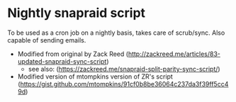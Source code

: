 # Nightly snapraid script

To be used as a cron job on a nightly basis, takes care of scrub/sync. Also capable of sending emails.

- Modified from original by Zack Reed (http://zackreed.me/articles/83-updated-snapraid-sync-script)
	- see also: (https://zackreed.me/snapraid-split-parity-sync-script/)
- Modified version of mtompkins version of ZR's script (https://gist.github.com/mtompkins/91cf0b8be36064c237da3f39ff5cc49d)
